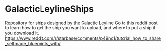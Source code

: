 # GalacticLeylineShips
Repository for ships designed by the Galactic Leyline
Go to this reddit post to learn how to get the ship you want to upload, and where to put a ship if you download it. 
https://www.reddit.com/r/starbase/comments/p49nc1/tutorial_how_to_share_selfmade_blueprints_with/
